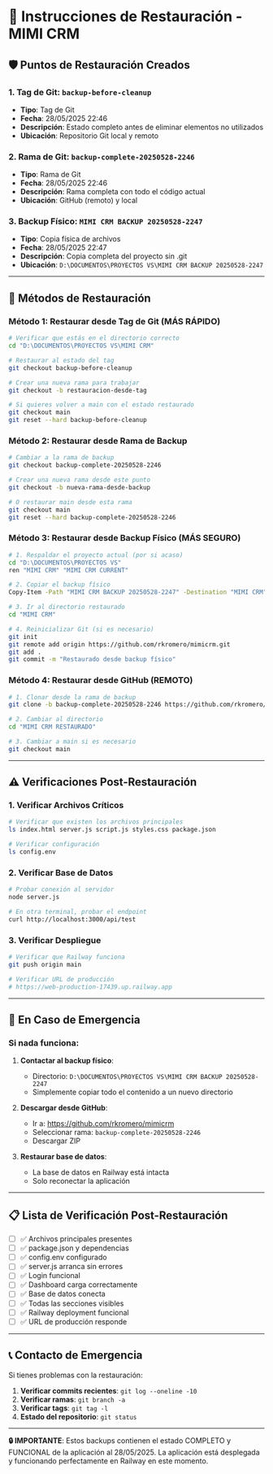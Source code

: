 # 📁 Instrucciones de Restauración - MIMI CRM

## 🛡️ Puntos de Restauración Creados

### 1. **Tag de Git: `backup-before-cleanup`**
- **Tipo**: Tag de Git
- **Fecha**: 28/05/2025 22:46
- **Descripción**: Estado completo antes de eliminar elementos no utilizados
- **Ubicación**: Repositorio Git local y remoto

### 2. **Rama de Git: `backup-complete-20250528-2246`**
- **Tipo**: Rama de Git
- **Fecha**: 28/05/2025 22:46
- **Descripción**: Rama completa con todo el código actual
- **Ubicación**: GitHub (remoto) y local

### 3. **Backup Físico: `MIMI CRM BACKUP 20250528-2247`**
- **Tipo**: Copia física de archivos
- **Fecha**: 28/05/2025 22:47
- **Descripción**: Copia completa del proyecto sin .git
- **Ubicación**: `D:\DOCUMENTOS\PROYECTOS VS\MIMI CRM BACKUP 20250528-2247`

---

## 🔄 Métodos de Restauración

### Método 1: Restaurar desde Tag de Git (MÁS RÁPIDO)

```bash
# Verificar que estás en el directorio correcto
cd "D:\DOCUMENTOS\PROYECTOS VS\MIMI CRM"

# Restaurar al estado del tag
git checkout backup-before-cleanup

# Crear una nueva rama para trabajar
git checkout -b restauracion-desde-tag

# Si quieres volver a main con el estado restaurado
git checkout main
git reset --hard backup-before-cleanup
```

### Método 2: Restaurar desde Rama de Backup

```bash
# Cambiar a la rama de backup
git checkout backup-complete-20250528-2246

# Crear una nueva rama desde este punto
git checkout -b nueva-rama-desde-backup

# O restaurar main desde esta rama
git checkout main
git reset --hard backup-complete-20250528-2246
```

### Método 3: Restaurar desde Backup Físico (MÁS SEGURO)

```bash
# 1. Respaldar el proyecto actual (por si acaso)
cd "D:\DOCUMENTOS\PROYECTOS VS"
ren "MIMI CRM" "MIMI CRM CURRENT"

# 2. Copiar el backup físico
Copy-Item -Path "MIMI CRM BACKUP 20250528-2247" -Destination "MIMI CRM" -Recurse

# 3. Ir al directorio restaurado
cd "MIMI CRM"

# 4. Reinicializar Git (si es necesario)
git init
git remote add origin https://github.com/rkromero/mimicrm.git
git add .
git commit -m "Restaurado desde backup físico"
```

### Método 4: Restaurar desde GitHub (REMOTO)

```bash
# 1. Clonar desde la rama de backup
git clone -b backup-complete-20250528-2246 https://github.com/rkromero/mimicrm.git "MIMI CRM RESTAURADO"

# 2. Cambiar al directorio
cd "MIMI CRM RESTAURADO"

# 3. Cambiar a main si es necesario
git checkout main
```

---

## ⚠️ Verificaciones Post-Restauración

### 1. **Verificar Archivos Críticos**
```bash
# Verificar que existen los archivos principales
ls index.html server.js script.js styles.css package.json

# Verificar configuración
ls config.env
```

### 2. **Verificar Base de Datos**
```bash
# Probar conexión al servidor
node server.js

# En otra terminal, probar el endpoint
curl http://localhost:3000/api/test
```

### 3. **Verificar Despliegue**
```bash
# Verificar que Railway funciona
git push origin main

# Verificar URL de producción
# https://web-production-17439.up.railway.app
```

---

## 🚨 En Caso de Emergencia

### Si nada funciona:

1. **Contactar al backup físico**:
   - Directorio: `D:\DOCUMENTOS\PROYECTOS VS\MIMI CRM BACKUP 20250528-2247`
   - Simplemente copiar todo el contenido a un nuevo directorio

2. **Descargar desde GitHub**:
   - Ir a: https://github.com/rkromero/mimicrm
   - Seleccionar rama: `backup-complete-20250528-2246`
   - Descargar ZIP

3. **Restaurar base de datos**:
   - La base de datos en Railway está intacta
   - Solo reconectar la aplicación

---

## 📋 Lista de Verificación Post-Restauración

- [ ] ✅ Archivos principales presentes
- [ ] ✅ package.json y dependencias
- [ ] ✅ config.env configurado
- [ ] ✅ server.js arranca sin errores
- [ ] ✅ Login funcional
- [ ] ✅ Dashboard carga correctamente
- [ ] ✅ Base de datos conecta
- [ ] ✅ Todas las secciones visibles
- [ ] ✅ Railway deployment funcional
- [ ] ✅ URL de producción responde

---

## 📞 Contacto de Emergencia

Si tienes problemas con la restauración:

1. **Verificar commits recientes**: `git log --oneline -10`
2. **Verificar ramas**: `git branch -a`
3. **Verificar tags**: `git tag -l`
4. **Estado del repositorio**: `git status`

---

**🔒 IMPORTANTE**: Estos backups contienen el estado COMPLETO y FUNCIONAL de la aplicación al 28/05/2025. La aplicación está desplegada y funcionando perfectamente en Railway en este momento. 